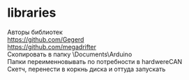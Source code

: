 # libraries
Авторы библиотек\
https://github.com/Gegerd \
https://github.com/megadrifter \
Скопировать в папку \Documents\Arduino\
Папки переименновывать по потребности в hardwereCAN\
Скетч, перенести в коркнь диска и оттуда запускать
